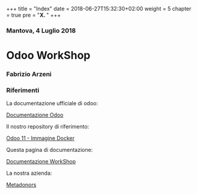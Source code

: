 +++
title = "Index"
date = 2018-06-27T15:32:30+02:00
weight = 5
chapter = true
pre = "<b>X. </b>"
+++

### Mantova, 4 Luglio 2018

# Odoo WorkShop

### Fabrizio Arzeni



### Riferimenti
La documentazione ufficiale di odoo:

[Documentazione Odoo](https://www.odoo.com/documentation/11.0/index.html)

Il nostro repository di riferimento:

[Odoo 11 - Immagine Docker](https://metadonors.github.com/odoo.docker)

Questa pagina di documentazione:

[Documentazione WorkShop](https://metadonors.github.io/odoo.workshop)


La nostra azienda:

[Metadonors](https://www.metadonors.it)

